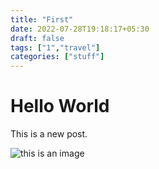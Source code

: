 ```yaml
---
title: "First"
date: 2022-07-28T19:18:17+05:30
draft: false
tags: ["1","travel"]
categories: ["stuff"]
---
```


# Hello World

This is a new post. 

![this is an image](/charvee.jpg)